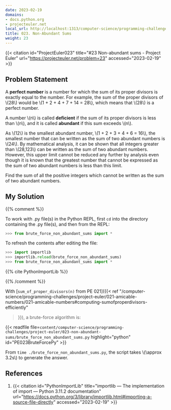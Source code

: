 ```yaml
---
date: 2023-02-19
domains:
- docs.python.org
- projecteuler.net
local_url: http://localhost:1313/computer-science/programming-challenges/project-euler/023-non-abundant-sums/023-non-abundant-sums/
title: 023. Non-Abundant Sums
weight: 23
---
```


{{< citation
  id="ProjectEuler023"
  title="#23 Non-abundant sums - Project Euler"
  url="https://projecteuler.net/problem=23"
  accessed="2023-02-19" >}}

## Problem Statement

A **perfect number** is a number for which the sum of its proper
divisors is exactly equal to the number. For example, the sum of the
proper divisors of \\(28\\) would be \\(1 + 2 + 4 + 7 + 14 = 28\\),
which means that \\(28\\) is a perfect number.

A number \\(n\\) is called **deficient** if the sum of its proper
divisors is less than \\(n\\), and it is called **abundant** if this sum
exceeds \\(n\\).

As \\(12\\) is the smallest abundant number, \\(1 + 2 + 3 + 4 + 6 =
16\\), the smallest number that can be written as the sum of two
abundant numbers is \\(24\\). By mathematical analysis, it can be shown
that all integers greater than \\(28,123\\) can be written as the sum of
two abundant numbers. However, this upper limit cannot be reduced any
further by analysis even though it is known that the greatest number
that cannot be expressed as the sum of two abundant numbers is less than
this limit.

Find the sum of all the positive integers which cannot be written as the
sum of two abundant numbers.

## My Solution

{{% comment %}}

To work with .py file(s) in the Python REPL, first `cd` into the
directory containing the .py file(s), and then from the REPL:

```py
>>> from brute_force_non_abundant_sums import *
```

To refresh the contents after editing the file:

```py
>>> import importlib
>>> importlib.reload(brute_force_non_abundant_sums)
>>> from brute_force_non_abundant_sums import *
```

{{% cite PythonImportLib %}}

{{% /comment %}}

With [`sum_of_proper_divisors(n)` from PE 021]({{< ref
"/computer-science/programming-challenges/project-euler/021-amicable-numbers/021-amicable-numbers#computing-sumofproperdivisors-efficiently"
>}}), a brute-force algorithm is:

{{< readfile
  file=`content/computer-science/programming-challenges/project-euler/023-non-abundant-sums/brute_force_non_abundant_sums.py`
  highlight="python"
  id="PE023BruteForcePy" >}}

From `time ./brute_force_non_abundant_sums.py`, the script takes
\\(\approx 3.2s\\) to generate the answer.

## References

1. {{< citation
  id="PythonImportLib"
  title="importlib — The implementation of import — Python 3.11.2 documentation"
  url="https://docs.python.org/3/library/importlib.html#importing-a-source-file-directly"
  accessed="2023-02-19" >}}
